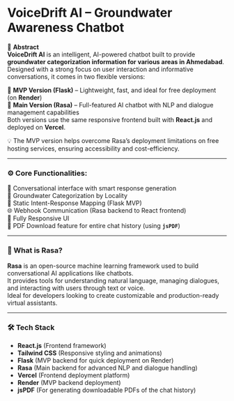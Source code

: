 # VoiceDrift AI – Groundwater Awareness Chatbot  
📌 **Abstract**  
**VoiceDrift AI** is an intelligent, AI-powered chatbot built to provide **groundwater categorization information for various areas in Ahmedabad**. Designed with a strong focus on user interaction and informative conversations, it comes in two flexible versions:

🔧 **MVP Version (Flask)** – Lightweight, fast, and ideal for free deployment (on **Render**)  
🤖 **Main Version (Rasa)** – Full-featured AI chatbot with NLP and dialogue management capabilities  
Both versions use the same responsive frontend built with **React.js** and deployed on **Vercel**.

💡 The MVP version helps overcome Rasa’s deployment limitations on free hosting services, ensuring accessibility and cost-efficiency.

---

### ⚙️ Core Functionalities:
💬 Conversational interface with smart response generation  
📍 Groundwater Categorization by Locality  
🔁 Static Intent-Response Mapping (Flask MVP)  
🌐 Webhook Communication (Rasa backend to React frontend)  
📱 Fully Responsive UI  
📄 PDF Download feature for entire chat history (using **`jsPDF`**)

---

### 🤖 What is Rasa?  
**Rasa** is an open-source machine learning framework used to build conversational AI applications like chatbots.  
It provides tools for understanding natural language, managing dialogues, and interacting with users through text or voice.  
Ideal for developers looking to create customizable and production-ready virtual assistants.

---

### 🛠 Tech Stack

- **React.js** (Frontend framework)  
- **Tailwind CSS** (Responsive styling and animations)  
- **Flask** (MVP backend for quick deployment on Render)  
- **Rasa** (Main backend for advanced NLP and dialogue handling)  
- **Vercel** (Frontend deployment platform)  
- **Render** (MVP backend deployment)  
- **jsPDF** (For generating downloadable PDFs of the chat history)

